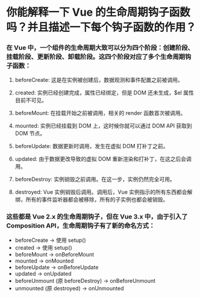# 你能解释一下 Vue 的生命周期钩子函数吗？并且描述一下每个钩子函数的作用？

### 在 Vue 中，一个组件的生命周期大致可以分为四个阶段：创建阶段、挂载阶段、更新阶段、卸载阶段。这四个阶段对应了多个生命周期钩子函数：

1. beforeCreate: 这是在实例被创建后，数据观测和事件配置之前被调用。

2. created: 实例已经创建完成，属性已经绑定，但是 DOM 还未生成，$el 属性目前不可见。

3. beforeMount: 在挂载开始之前被调用，相关的 render 函数首次被调用。

4. mounted: 实例已经挂载到 DOM 上，这时候你就可以通过 DOM API 获取到 DOM 节点。

5. beforeUpdate: 数据更新时调用，发生在虚拟 DOM 打补丁之前。

6. updated: 由于数据更改导致的虚拟 DOM 重新渲染和打补丁，在这之后会调用。

7. beforeDestroy: 实例销毁之前调用。在这一步，实例仍然完全可用。

8. destroyed: Vue 实例销毁后调用。调用后，Vue 实例指示的所有东西都会解绑，所有的事件监听器都会被移除，所有的子实例也都会被销毁。

### 这些都是 Vue 2.x 的生命周期钩子，但在 Vue 3.x 中，由于引入了 Composition API，生命周期钩子有了新的命名方式：

- beforeCreate -> 使用 setup()
- created -> 使用 setup()
- beforeMount -> onBeforeMount
- mounted -> onMounted
- beforeUpdate -> onBeforeUpdate
- updated -> onUpdated
- beforeUnmount (原 beforeDestroy) -> onBeforeUnmount
- unmounted (原 destroyed) -> onUnmounted